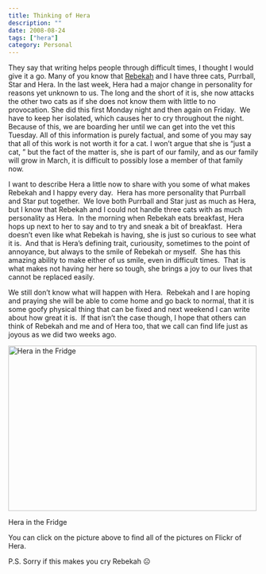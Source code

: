 ```yaml
---
title: Thinking of Hera
description: ""
date: 2008-08-24
tags: ["hera"]
category: Personal
---
```



They say that writing helps people through difficult times, I thought I would give it a go. Many of you know that <a href="http://www.urbanfarmgirl.net/">Rebekah</a> and I have three cats, Purrball, Star and Hera. In the last week, Hera had a major change in personality for reasons yet unknown to us. The long and the short of it is, she now attacks the other two cats as if she does not know them with little to no provocation. She did this first Monday night and then again on Friday.&nbsp; We have to keep her isolated, which causes her to cry throughout the night.&nbsp; Because of this, we are boarding her until we can get into the vet this Tuesday. All of this information is purely factual, and some of you may say that all of this work is not worth it for a cat. I won’t argue that she is “just a cat, ” but the fact of the matter is, she is part of our family, and as our family will grow in March, it is difficult to possibly lose a member of that family now.

I want to describe Hera a little now to share with you some of what makes Rebekah and I happy every day.&nbsp; Hera has more personality that Purrball and Star put together.&nbsp; We love both Purrball and Star just as much as Hera, but I know that Rebekah and I could not handle three cats with as much personality as Hera.&nbsp; In the morning when Rebekah eats breakfast, Hera hops up next to her to say and to try and sneak a bit of breakfast.&nbsp; Hera doesn’t even like what Rebekah is having, she is just so curious to see what it is.&nbsp; And that is Hera’s defining trait, curiousity, sometimes to the point of annoyance, but always to the smile of Rebekah or myself.&nbsp; She has this amazing ability to make either of us smile, even in difficult times.&nbsp; That is what makes not having her here so tough, she brings a joy to our lives that cannot be replaced easily.

We still don’t know what will happen with Hera.&nbsp; Rebekah and I are hoping and praying she will be able to come home and go back to normal, that it is some goofy physical thing that can be fixed and next weekend I can write about how great it is.&nbsp; If that isn’t the case though, I hope that others can think of Rebekah and me and of Hera too, that we call can find life just as joyous as we did two weeks ago.

<a href="https://web.archive.org/web/20131211120824/http://www.flickr.com/photos/mizidymizark/tags/hera/"><img title="Hera" src="https://web.archive.org/web/20131211120824im_/http://farm3.static.flickr.com/2318/1510788277_7f246f51a5.jpg" alt="Hera in the Fridge" width="500" height="333"></a><p class="wp-caption-text">Hera in the Fridge

You can click on the picture above to find all of the pictures on Flickr of Hera.

P.S. Sorry if this makes you cry Rebekah ☹️
